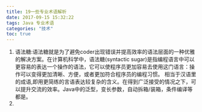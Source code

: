 ```yaml
---
title: 19一些专业术语解析
date: 2017-09-15 15:32:22
tags: Java 专业术语
categories: "技术"
toc: true
---
```


1. 语法糖:语法糖就是为了避免coder出现错误并提高效率的语法层面的一种优雅的解决方案。在计算机科学中，语法糖(syntactic sugar)是指编程语言中可以更容易的表达一个操作的语法，它可以使程序员更加容易去使用这门语言：操作可以变得更加清晰、方便，或者更加符合程序员的编程习惯。
相当于汉语里的成语,即用更简练的言语表达较复杂的含义。<!--more-->在得到广泛接受的情况之下，可以提升交流的效率。Java中的泛型，变长参数，自动拆箱/装箱，条件编译等都是。
2.
